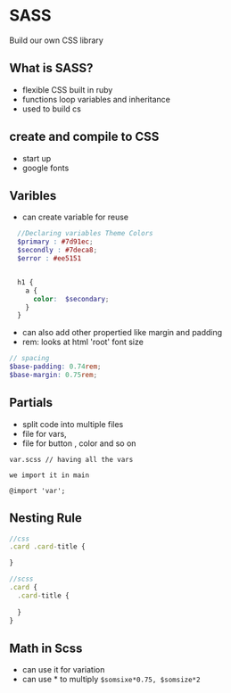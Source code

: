 # SASS

Build our own CSS library
## What is SASS?

- flexible CSS built in ruby
- functions loop variables and inheritance
- used to build cs

## create and compile to CSS

- start up 
- google fonts 

## Varibles
- can create variable for reuse 
```scss
  //Declaring variables Theme Colors 
  $primary : #7d91ec;
  $secondly : #7deca8; 
  $error : #ee5151


  h1 {
    a {
      color:  $secondary;
    }
  }
```
- can also add other propertied like margin and padding 
- rem: looks at html 'root' font size
```scss
// spacing 
$base-padding: 0.74rem;
$base-margin: 0.75rem;

```

## Partials 

- split code into multiple files 
- file for vars, 
- file for button , color and so on 
```
var.scss // having all the vars 

we import it in main 

@import 'var';
```

## Nesting Rule
```js
//css 
.card .card-title {

}

//scss
.card {
  .card-title {
    
  }
}
```

## Math in Scss

- can use it for variation 
- can use * to multiply 
  `$somsixe*0.75, $somsize*2`